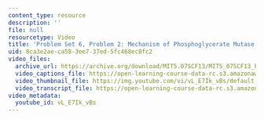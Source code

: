 ```yaml
---
content_type: resource
description: ''
file: null
resourcetype: Video
title: 'Problem Set 6, Problem 2: Mechanism of Phosphoglycerate Mutase'
uid: 8ca3e2ae-ca58-3ee7-37ed-5fc468ec8fc2
video_files:
  archive_url: https://archive.org/download/MIT5.07SCF13/MIT5_07SCF13_Pset6_Q2_300k.mp4
  video_captions_file: https://open-learning-course-data-rc.s3.amazonaws.com/5-07sc-biological-chemistry-i-fall-2013/0876b8b1b05a5349bca9946b1e14469c_vL_E7Ik_vBs.vtt
  video_thumbnail_file: https://img.youtube.com/vi/vL_E7Ik_vBs/default.jpg
  video_transcript_file: https://open-learning-course-data-rc.s3.amazonaws.com/5-07sc-biological-chemistry-i-fall-2013/91a1eae414766e773235ad6ecc79c865_vL_E7Ik_vBs.pdf
video_metadata:
  youtube_id: vL_E7Ik_vBs
---
```

